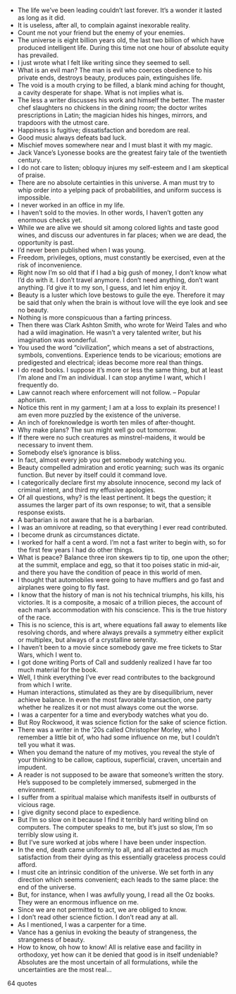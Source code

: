  - The life we’ve been leading couldn’t last forever. It’s a wonder it lasted as long as it did.
 - It is useless, after all, to complain against inexorable reality.
 - Count me not your friend but the enemy of your enemies.
 - The universe is eight billion years old, the last two billion of which have produced intelligent life. During this time not one hour of absolute equity has prevailed.
 - I just wrote what I felt like writing since they seemed to sell.
 - What is an evil man? The man is evil who coerces obedience to his private ends, destroys beauty, produces pain, extinguishes life.
 - The void is a mouth crying to be filled, a blank mind aching for thought, a cavity desperate for shape. What is not implies what is.
 - The less a writer discusses his work and himself the better. The master chef slaughters no chickens in the dining room; the doctor writes prescriptions in Latin; the magician hides his hinges, mirrors, and trapdoors with the utmost care.
 - Happiness is fugitive; dissatisfaction and boredom are real.
 - Good music always defeats bad luck.
 - Mischief moves somewhere near and I must blast it with my magic.
 - Jack Vance’s Lyonesse books are the greatest fairy tale of the twentieth century.
 - I do not care to listen; obloquy injures my self-esteem and I am skeptical of praise.
 - There are no absolute certainties in this universe. A man must try to whip order into a yelping pack of probabilities, and uniform success is impossible.
 - I never worked in an office in my life.
 - I haven’t sold to the movies. In other words, I haven’t gotten any enormous checks yet.
 - While we are alive we should sit among colored lights and taste good wines, and discuss our adventures in far places; when we are dead, the opportunity is past.
 - I’d never been published when I was young.
 - Freedom, privileges, options, must constantly be exercised, even at the risk of inconvenience.
 - Right now I’m so old that if I had a big gush of money, I don’t know what I’d do with it. I don’t travel anymore. I don’t need anything, don’t want anything. I’d give it to my son, I guess, and let him enjoy it.
 - Beauty is a luster which love bestows to guile the eye. Therefore it may be said that only when the brain is without love will the eye look and see no beauty.
 - Nothing is more conspicuous than a farting princess.
 - Then there was Clark Ashton Smith, who wrote for Weird Tales and who had a wild imagination. He wasn’t a very talented writer, but his imagination was wonderful.
 - You used the word “civilization”, which means a set of abstractions, symbols, conventions. Experience tends to be vicarious; emotions are predigested and electrical; ideas become more real than things.
 - I do read books. I suppose it’s more or less the same thing, but at least I’m alone and I’m an individual. I can stop anytime I want, which I frequently do.
 - Law cannot reach where enforcement will not follow. – Popular aphorism.
 - Notice this rent in my garment; I am at a loss to explain its presence! I am even more puzzled by the existence of the universe.
 - An inch of foreknowledge is worth ten miles of after-thought.
 - Why make plans? The sun might well go out tomorrow.
 - If there were no such creatures as minstrel-maidens, it would be necessary to invent them.
 - Somebody else’s ignorance is bliss.
 - In fact, almost every job you get somebody watching you.
 - Beauty compelled admiration and erotic yearning; such was its organic function. But never by itself could it command love.
 - I categorically declare first my absolute innocence, second my lack of criminal intent, and third my effusive apologies.
 - Of all questions, why? is the least pertinent. It begs the question; it assumes the larger part of its own response; to wit, that a sensible response exists.
 - A barbarian is not aware that he is a barbarian.
 - I was an omnivore at reading, so that everything I ever read contributed.
 - I become drunk as circumstances dictate.
 - I worked for half a cent a word. I’m not a fast writer to begin with, so for the first few years I had do other things.
 - What is peace? Balance three iron skewers tip to tip, one upon the other; at the summit, emplace and egg, so that it too poises static in mid-air, and there you have the condition of peace in this world of men.
 - I thought that automobiles were going to have mufflers and go fast and airplanes were going to fly fast.
 - I know that the history of man is not his technical triumphs, his kills, his victories. It is a composite, a mosaic of a trillion pieces, the account of each man’s accommodation with his conscience. This is the true history of the race.
 - This is no science, this is art, where equations fall away to elements like resolving chords, and where always prevails a symmetry either explicit or multiplex, but always of a crystalline serenity.
 - I haven’t been to a movie since somebody gave me free tickets to Star Wars, which I went to.
 - I got done writing Ports of Call and suddenly realized I have far too much material for the book.
 - Well, I think everything I’ve ever read contributes to the background from which I write.
 - Human interactions, stimulated as they are by disequilibrium, never achieve balance. In even the most favorable transaction, one party whether he realizes it or not must always come out the worse.
 - I was a carpenter for a time and everybody watches what you do.
 - But Roy Rockwood, it was science fiction for the sake of science fiction.
 - There was a writer in the ’20s called Christopher Morley, who I remember a little bit of, who had some influence on me, but I couldn’t tell you what it was.
 - When you demand the nature of my motives, you reveal the style of your thinking to be callow, captious, superficial, craven, uncertain and impudent.
 - A reader is not supposed to be aware that someone’s written the story. He’s supposed to be completely immersed, submerged in the environment.
 - I suffer from a spiritual malaise which manifests itself in outbursts of vicious rage.
 - I give dignity second place to expedience.
 - But I’m so slow on it because I find it terribly hard writing blind on computers. The computer speaks to me, but it’s just so slow, I’m so terribly slow using it.
 - But I’ve sure worked at jobs where I have been under inspection.
 - In the end, death came uniformly to all, and all extracted as much satisfaction from their dying as this essentially graceless process could afford.
 - I must cite an intrinsic condition of the universe. We set forth in any direction which seems convenient; each leads to the same place: the end of the universe.
 - But, for instance, when I was awfully young, I read all the Oz books. They were an enormous influence on me.
 - Since we are not permitted to act, we are obliged to know.
 - I don’t read other science fiction. I don’t read any at all.
 - As I mentioned, I was a carpenter for a time.
 - Vance has a genius in evoking the beauty of strangeness, the strangeness of beauty.
 - How to know, oh how to know! All is relative ease and facility in orthodoxy, yet how can it be denied that good is in itself undeniable? Absolutes are the most uncertain of all formulations, while the uncertainties are the most real...

64 quotes